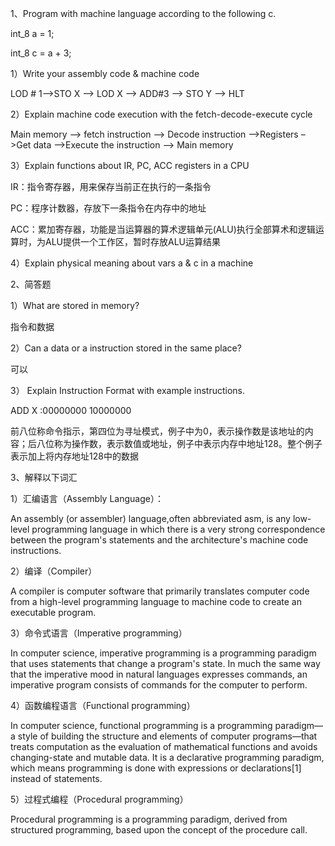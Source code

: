 1、Program with machine language according to the following c.

int_8 a = 1;

int_8 c = a + 3;

1）Write your assembly code & machine code

LOD # 1–>STO X –> LOD X –> ADD#3 –> STO Y –> HLT

2）Explain machine code execution with the fetch-decode-execute cycle

Main memory –> fetch instruction –> Decode instruction –>Registers –>Get data –>Execute the instruction –> Main memory


3）Explain functions about IR, PC, ACC registers in a CPU

IR：指令寄存器，用来保存当前正在执行的一条指令 

PC：程序计数器，存放下一条指令在内存中的地址 

ACC：累加寄存器，功能是当运算器的算术逻辑单元(ALU)执行全部算术和逻辑运算时，为ALU提供一个工作区，暂时存放ALU运算结果

4）Explain physical meaning about vars a & c in a machine

2、简答题

1）What are stored in memory?

指令和数据

2）Can a data or a instruction stored in the same place?

可以

3） Explain Instruction Format with example instructions.

ADD X :00000000 10000000

前八位称命令指示，第四位为寻址模式，例子中为0，表示操作数是该地址的内容；后八位称为操作数，表示数值或地址，例子中表示内存中地址128。整个例子表示加上将内存地址128中的数据

3、解释以下词汇

1）汇编语言（Assembly Language）：

An assembly (or assembler) language,often abbreviated asm, is any low-level programming language in which there is a very strong correspondence between the program's statements and the architecture's machine code instructions.

2）编译（Compiler）

A compiler is computer software that primarily translates computer code from a high-level programming language to machine code to create an executable program.

3）命令式语言（Imperative programming）

In computer science, imperative programming is a programming paradigm that uses statements that change a program's state. In much the same way that the imperative mood in natural languages expresses commands, an imperative program consists of commands for the computer to perform. 

4）函数编程语言（Functional programming）

In computer science, functional programming is a programming paradigm—a style of building the structure and elements of computer programs—that treats computation as the evaluation of mathematical functions and avoids changing-state and mutable data. It is a declarative programming paradigm, which means programming is done with expressions or declarations[1] instead of statements. 

5）过程式编程（Procedural programming）

Procedural programming is a programming paradigm, derived from structured programming, based upon the concept of the procedure call. 
